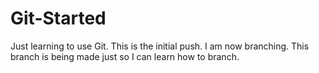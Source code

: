 # Git-Started
Just learning to use Git.
This is the initial push.
I am now branching. This branch is being made just so I can learn how to branch.
